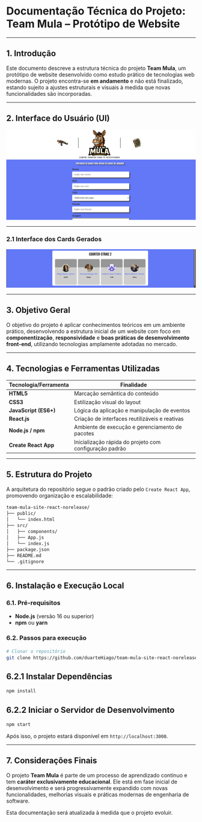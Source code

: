# Documentação Técnica do Projeto: Team Mula – Protótipo de Website

---

## 1. Introdução

Este documento descreve a estrutura técnica do projeto **Team Mula**, um protótipo de website desenvolvido como estudo prático de tecnologias web modernas. O projeto encontra-se **em andamento** e não está finalizado, estando sujeito a ajustes estruturais e visuais à medida que novas funcionalidades são incorporadas.

---

## 2. Interface do Usuário (UI)

<p align="center">
  <img src="./assets/imagemUI.png" alt="Interface do site" width="600"/>
</p>


---

### 2.1 Interface dos Cards Gerados

<p align="center">
  <img src="./assets/imagemCards.png" alt="Interface do site" width="600"/>
</p>



---

## 3. Objetivo Geral

O objetivo do projeto é aplicar conhecimentos teóricos em um ambiente prático, desenvolvendo a estrutura inicial de um website com foco em **componentização**, **responsividade** e **boas práticas de desenvolvimento front-end**, utilizando tecnologias amplamente adotadas no mercado.

---

## 4. Tecnologias e Ferramentas Utilizadas

| Tecnologia/Ferramenta | Finalidade |
| --- | --- |
| **HTML5** | Marcação semântica do conteúdo |
| **CSS3** | Estilização visual do layout |
| **JavaScript (ES6+)** | Lógica da aplicação e manipulação de eventos |
| **React.js** | Criação de interfaces reutilizáveis e reativas |
| **Node.js / npm** | Ambiente de execução e gerenciamento de pacotes |
| **Create React App** | Inicialização rápida do projeto com configuração padrão |

---

## 5. Estrutura do Projeto

A arquitetura do repositório segue o padrão criado pelo `Create React App`, promovendo organização e escalabilidade:

```
team-mula-site-react-norelease/
├── public/
│   └── index.html          
├── src/
│   ├── components/        
│   ├── App.js             
│   └── index.js            
├── package.json            
├── README.md               
└── .gitignore           

```

---

## 6. Instalação e Execução Local

### 6.1. Pré-requisitos

- **Node.js** (versão 16 ou superior)
- **npm** ou **yarn**

### 6.2. Passos para execução

```bash
# Clonar o repositório
git clone https://github.com/duarteHiago/team-mula-site-react-norelease.git
```

## 6.2.1 Instalar Dependências

```bash
npm install
```

## 6.2.2 Iniciar o Servidor de Desenvolvimento

```bash
npm start
```

Após isso, o projeto estará disponível em `http://localhost:3000`.

---

## 7. Considerações Finais

O projeto **Team Mula** é parte de um processo de aprendizado contínuo e tem **caráter exclusivamente educacional**. Ele está em fase inicial de desenvolvimento e será progressivamente expandido com novas funcionalidades, melhorias visuais e práticas modernas de engenharia de software.

Esta documentação será atualizada à medida que o projeto evoluir.
